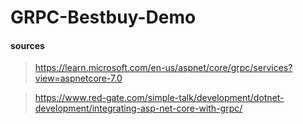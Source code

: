 # GRPC-Bestbuy-Demo

#### sources
> https://learn.microsoft.com/en-us/aspnet/core/grpc/services?view=aspnetcore-7.0

> https://www.red-gate.com/simple-talk/development/dotnet-development/integrating-asp-net-core-with-grpc/
